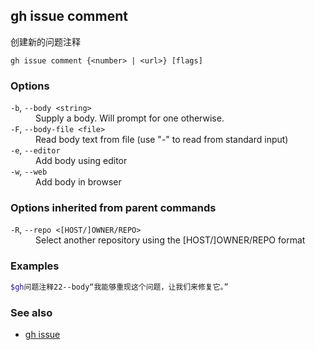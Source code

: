 ## gh issue comment

创建新的问题注释

```
gh issue comment {<number> | <url>} [flags]
```

### Options

<dl class="flags">
	<dt><code>-b</code>, <code>--body &lt;string&gt;</code></dt>
	<dd>Supply a body. Will prompt for one otherwise.</dd>

<dt><code>-F</code>, <code>--body-file &lt;file&gt;</code></dt>
<dd>Read body text from file (use &#34;-&#34; to read from standard input)</dd>

<dt><code>-e</code>, <code>--editor</code></dt>
<dd>Add body using editor</dd>

<dt><code>-w</code>, <code>--web</code></dt>
<dd>Add body in browser</dd>

</dl>

### Options inherited from parent commands

<dl class="flags">
	<dt><code>-R</code>, <code>--repo &lt;[HOST/]OWNER/REPO&gt;</code></dt>
	<dd>Select another repository using the [HOST/]OWNER/REPO format</dd>
</dl>

### Examples

```bash
$gh问题注释22--body“我能够重现这个问题，让我们来修复它。”
```

### See also

- [gh issue](./gh_issue.zh.md)
